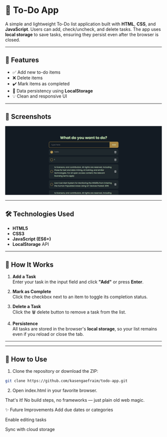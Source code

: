 # 📝 To-Do App

A simple and lightweight To-Do list application built with **HTML**, **CSS**, and **JavaScript**. Users can add, check/uncheck, and delete tasks. The app uses **local storage** to save tasks, ensuring they persist even after the browser is closed.

---

## 🚀 Features

- ✅ Add new to-do items
- ❌ Delete items
- ✔️ Mark items as completed
- 🔄 Data persistency using **LocalStorage**
- 💡 Clean and responsive UI

---

## 📸 Screenshots

![screenshot](screenshot/screenshot.png) <!-- Optional: add a screenshot image -->

---

## 🛠️ Technologies Used

- **HTML5**
- **CSS3**
- **JavaScript (ES6+)**
- **LocalStorage** API

---

## 🧠 How It Works

1. **Add a Task**  
   Enter your task in the input field and click **"Add"** or press **Enter**.

2. **Mark as Complete**  
   Click the checkbox next to an item to toggle its completion status.

3. **Delete a Task**  
   Click the 🗑️ delete button to remove a task from the list.

4. **Persistence**  
   All tasks are stored in the browser's **local storage**, so your list remains even if you reload or close the tab.

---


---

## 🧪 How to Use

1. Clone the repository or download the ZIP:

```bash
git clone https://github.com/kasengaefraim/todo-app.git
```

2. Open index.html in your favorite browser.

That's it! No build steps, no frameworks — just plain old web magic.

✨ Future Improvements
 Add due dates or categories

 Enable editing tasks

 Sync with cloud storage